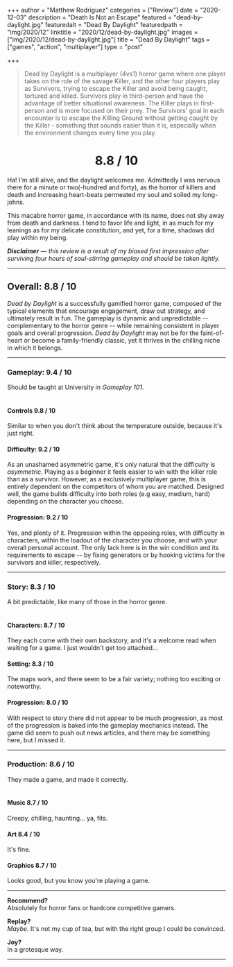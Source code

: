 +++
author = "Matthew Rodriguez"
categories = ["Review"]
date = "2020-12-03"
description = "Death Is Not an Escape"
featured = "dead-by-daylight.jpg"
featuredalt = "Dead By Daylight"
featuredpath = "img/2020/12"
linktitle = "2020/12/dead-by-daylight.jpg"
images = ["img/2020/12/dead-by-daylight.jpg"]
title = "Dead By Daylight"
tags = ["games", "action", "multiplayer"]
type = "post"

+++

> Dead by Daylight is a multiplayer (4vs1) horror game where one player takes on the role of the savage Killer, and the other four players play as Survivors, trying to escape the Killer and avoid being caught, tortured and killed.
> Survivors play in third-person and have the advantage of better situational awareness. The Killer plays in first-person and is more focused on their prey.
> The Survivors' goal in each encounter is to escape the Killing Ground without getting caught by the Killer - something that sounds easier than it is, especially when the environment changes every time you play.

<h1 style="text-align: center">8.8 / 10</h1>

Ha! I'm still alive, and the daylight welcomes me. Admittedly I was nervous there for a minute or two(-hundred and forty), as the horror of killers and death and increasing heart-beats permeated my soul and soiled my long-johns.

This macabre horror game, in accordance with its name, does not shy away from death and darkness. I tend to favor life and light, in as much for my leanings as for my delicate constitution, and yet, for a time, shadows did play within my being.

*<b>Disclaimer</b> &mdash; this review is a result of my biased first impression after surviving four hours of soul-stirring gameplay and should be taken lightly.*

***

## Overall: 8.8 / 10

*Dead by Daylight* is a successfully gamified horror game, composed of the typical elements that encourage engagement, draw out strategy, and ultimately result in fun. The gameplay is dynamic and unpredictable -- complementary to the horror genre -- while remaining consistent in player goals and overall progression. *Dead by Daylight* may not be for the faint-of-heart or become a family-friendly classic, yet it thrives in the chilling niche in which it belongs.

***

### Gameplay: 9.4 / 10
Should be taught at University in *Gameplay 101*.
<br>
<br>

#### Controls 9.8 / 10
Similar to when you don't think about the temperature outside, because it's just right.

#### Difficulty: 9.2 / 10
As an unashamed asymmetric game, it's only natural that the difficulty is *asymmetric*. Playing as a beginner it feels easier to win with the killer role than as a survivor. However, as a exclusively multiplayer game, this is entirely dependent on the competitors of whom you are matched. Designed well, the game builds difficulty into both roles (e.g easy, medium, hard) depending on the character you choose.

#### Progression: 9.2 / 10
Yes, and plenty of it. Progression within the opposing roles, with difficulty in characters, within the loadout of the character you choose, and with your overall personal account. The only lack here is in the win condition and its requirements to escape -- by fixing generators or by hooking victims for the survivors and killer, respectively.

***

### Story: 8.3 / 10
A bit predictable, like many of those in the horror genre.
<br>
<br>

#### Characters: 8.7 / 10
They each come with their own backstory, and it's a welcome read when waiting for a game. I just wouldn't get too attached...

#### Setting: 8.3 / 10
The maps work, and there seem to be a fair variety; nothing too exciting or noteworthy.

#### Progression: 8.0 / 10
With respect to story there did not appear to be much progression, as most of the progression is baked into the gameplay mechanics instead. The game did seem to push out news articles, and there may be something here, but I missed it.

***

### Production: 8.6 / 10
They made a game, and made it correctly.
<br>
<br>

#### Music 8.7 / 10
Creepy, chilling, haunting... ya, fits.

#### Art 8.4 / 10
It's fine.

#### Graphics 8.7 / 10
Looks good, but you know you're playing a game.

***

**Recommend?**  
Absolutely for horror fans or hardcore competitive gamers.

**Replay?**  
*Maybe*. It's not my cup of tea, but with the right group I could be convinced.

**Joy?**  
In a grotesque way.

***
